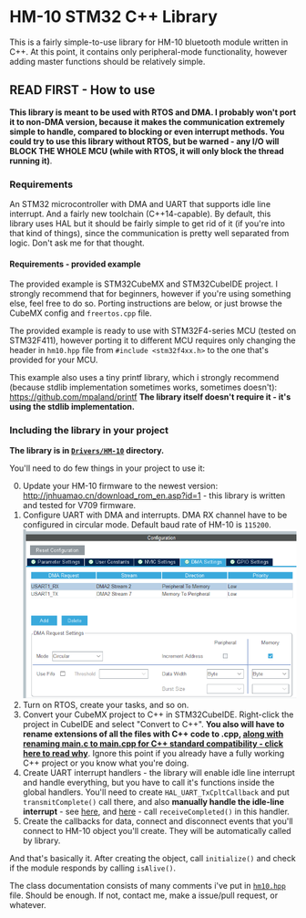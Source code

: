 # HM-10 STM32 C++ Library

This is a fairly simple-to-use library for HM-10 bluetooth module written in C++. At this point, it contains only peripheral-mode functionality, however adding master functions should be relatively simple.

## READ FIRST - How to use

**This library is meant to be used with RTOS and DMA. I probably won't port it to non-DMA version, because it makes the communication extremely simple to handle, compared to blocking or even interrupt methods. You could try to use this library without RTOS, but be warned - any I/O will BLOCK THE WHOLE MCU (while with RTOS, it will only block the thread running it)**.

### Requirements

An STM32 microcontroller with DMA and UART that supports idle line interrupt. And a fairly new toolchain (C++14-capable).
By default, this library uses HAL but it should be fairly simple to get rid of it (if you're into that kind of things), since the communication is pretty well separated from logic. Don't ask me for that thought.

#### Requirements - provided example

The provided example is STM32CubeMX and STM32CubeIDE project. I strongly recommend that for beginners, however if you're using something else, feel free to do so. Porting instructions are below, or just browse the CubeMX config and `freertos.cpp` file.

The provided example is ready to use with STM32F4-series MCU (tested on STM32F411), however porting it to different MCU requires only changing the header in `hm10.hpp` file from `#include <stm32f4xx.h>` to the one that's provided for your MCU.

This example also uses a tiny printf library, which i strongly recommend (because stdlib implementation sometimes works, sometimes doesn't): https://github.com/mpaland/printf
**The library itself doesn't require it - it's using the stdlib implementation.**

### Including the library in your project

**The library is in [`Drivers/HM-10`](./Drivers/HM-10) directory.**

You'll need to do few things in your project to use it:

0. Update your HM-10 firmware to the newest version: http://jnhuamao.cn/download_rom_en.asp?id=1 - this library is written and tested for V709 firmware.
1. Configure UART with DMA and interrupts. DMA RX channel have to be configured in circular mode. Default baud rate of HM-10 is `115200`.
![UART DMA configuration](./readme_img/uart_dma.png)
2. Turn on RTOS, create your tasks, and so on.
3. Convert your CubeMX project to C++ in STM32CubeIDE. Right-click the project in CubeIDE and select "Convert to C++". **You also will have to rename extensions of all the files with C++ code to .cpp, [along with renaming main.c to main.cpp for C++ standard compatibility - click here to read why](https://isocpp.org/wiki/faq/mixing-c-and-cpp#overview-mixing-langs)**. Ignore this point if you already have a fully working C++ project or you know what you're doing.
4. Create UART interrupt handlers - the library will enable idle line interrupt and handle everything, but you have to call it's functions inside the global handlers. You'll need to create `HAL_UART_TxCpltCallback` and put `transmitComplete()` call there, and also **manually handle the idle-line interrupt** - see [here](./Core/Src/stm32f4xx_it.c#L191),  and [here](./Core/Src/freertos.cpp#L243) - call `receiveCompleted()` in this handler.
5. Create the callbacks for data, connect and disconnect events that you'll connect to HM-10 object you'll create. They will be automatically called by library.

And that's basically it. After creating the object, call `initialize()` and check if the module responds by calling `isAlive()`.

The class documentation consists of many comments i've put in [`hm10.hpp`](./Drivers/HM-10/hm10.hpp) file. Should be enough. If not, contact me, make a issue/pull request, or whatever.
